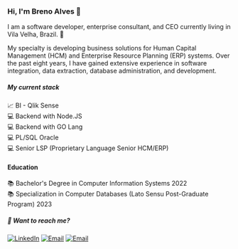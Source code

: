 ### Hi, I'm Breno Alves 👋

I am a software developer, enterprise consultant, and CEO currently living in Vila Velha, Brazil. 📍

My specialty is developing business solutions for Human Capital Management (HCM) and Enterprise Resource Planning (ERP) systems. Over the past eight years, I have gained extensive experience in software integration, data extraction, database administration, and development.

##### My current stack

📈 BI - Qlik Sense<br>
💻 Backend with Node.JS<br>
💻 Backend with GO Lang<br>
💻 PL/SQL Oracle<br>
💻 Senior LSP (Proprietary Language Senior HCM/ERP)<br>

#### Education

📚 Bachelor's Degree in Computer Information Systems 2022<br>
📚 Specialization in Computer Databases (Lato Sensu Post-Graduate Program) 2023

##### 💬 Want to reach me?

[![LinkedIn](https://img.shields.io/badge/LinkedIn-Profile-blue)](https://www.linkedin.com/in/brenosilvaalves/) 
[![Email](https://img.shields.io/badge/Email-breno%40bsaconsultoria.com.br-red?style=flat&logo=gmail)](mailto:breno@bsaconsultoria.com.br)
[![Email](https://img.shields.io/badge/Email-brenno.s.alves%40gmail.com-red?style=flat&logo=gmail)](mailto:brenno.s.alves@gmail.com)


<!--
**brennosalves/brennosalves** is a ✨ _special_ ✨ repository because its `README.md` (this file) appears on your GitHub profile.

Here are some ideas to get you started:

- 🔭 I’m currently working on ...
- 🌱 I’m currently learning ...
- 👯 I’m looking to collaborate on ...
- 🤔 I’m looking for help with ...
- 💬 Ask me about ...
- 📫 How to reach me: ...
- 😄 Pronouns: ...
- ⚡ Fun fact: ...
-->
